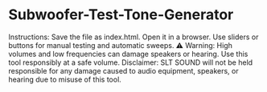 # Subwoofer-Test-Tone-Generator
Instructions: Save the file as index.html. Open it in a browser. Use sliders or buttons for manual testing and automatic sweeps.
⚠️ Warning: High volumes and low frequencies can damage speakers or hearing.
Use this tool responsibly at a safe volume.
Disclaimer: SLT SOUND will not be held responsible for any damage caused to audio equipment, speakers, or hearing due to misuse of this tool.

